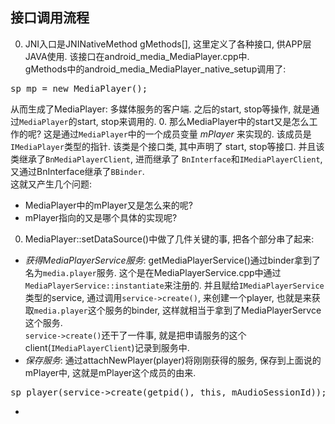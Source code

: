 <!---title:android mediaplayer框架-->
<!---keywords:android,mediaplayer,框架,原理,开发-->

## 接口调用流程 
0. JNI入口是JNINativeMethod gMethods[], 这里定义了各种接口, 供APP层JAVA使用.
  该接口在android_media_MediaPlayer.cpp中. <br/>
  gMethods中的android_media_MediaPlayer_native_setup调用了:
<pre >
sp<MediaPlayer> mp = new MediaPlayer();
</pre>
  从而生成了MediaPlayer: 多媒体服务的客户端. 之后的start, stop等操作, 就是通过`MediaPlayer`的start,
  stop来调用的.
0. 那么MediaPlayer中的start又是怎么工作的呢? 这是通过`MediaPlayer`中的一个成员变量
  *mPlayer* 来实现的. 该成员是`IMediaPlayer`类型的指针. 该类是个接口类, 其中声明了
  start, stop等接口. 并且该类继承了`BnMediaPlayerClient`, 进而继承了
  `BnInterface`和`IMediaPlayerClient`, 又通过BnInterface继承了`BBinder`.
  <br/>这就又产生几个问题:
  * MediaPlayer中的mPlayer又是怎么来的呢?
  * mPlayer指向的又是哪个具体的实现呢?
0. MediaPlayer::setDataSource()中做了几件关键的事, 把各个部分串了起来:
  * *获得MediaPlayerService服务*: getMediaPlayerService()通过binder拿到了名为`media.player`服务.
    这个是在MediaPlayerService.cpp中通过`MediaPlayerService::instantiate`来注册的.
    并且赋给`IMediaPlayerService`类型的service, 通过调用`service->create()`,
    来创建一个player, 也就是来获取`media.player`这个服务的binder, 这样就相当于拿到了MediaPlayerServce
    这个服务. <br/>
    `service->create()`还干了一件事, 就是把申请服务的这个client(`IMediaPlayerClient`)记录到服务中.
  * *保存服务*: 通过attachNewPlayer(player)将刚刚获得的服务, 保存到上面说的
    mPlayer中, 这就是mPlayer这个成员的由来.
<pre >
sp<IMediaPlayer> player(service->create(getpid(), this, mAudioSessionId));
</pre>
  * 
